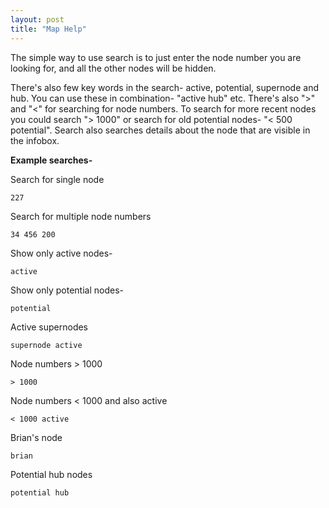 ```yaml
---
layout: post
title: "Map Help"
---
```


The simple way to use search is to just enter the node number you are looking for, and all the other nodes will be hidden.

There's also few key words in the search- active, potential, supernode and hub. You can use these in combination- "active hub" etc. There's also ">" and "<" for searching for node numbers. To search for more recent nodes you could search "> 1000" or search for old potential nodes- "< 500 potential". Search also searches details about the node that are visible in the infobox.


**Example searches-**

Search for single node

```
227
```

Search for multiple node numbers

```
34 456 200
```

Show only active nodes-

```
active
```

Show only potential nodes-

```
potential
```

Active supernodes

```
supernode active
```

Node numbers > 1000

```
> 1000
```

Node numbers < 1000 and also active

```
< 1000 active
```

Brian's node

```
brian
```

Potential hub nodes

```
potential hub
```





 
